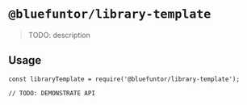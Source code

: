 # `@bluefuntor/library-template`

> TODO: description

## Usage

```
const libraryTemplate = require('@bluefuntor/library-template');

// TODO: DEMONSTRATE API
```
